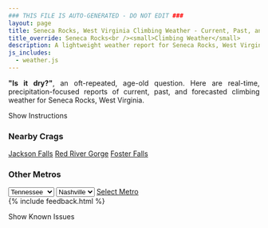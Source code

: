 ```yaml
---
### THIS FILE IS AUTO-GENERATED - DO NOT EDIT ###
layout: page
title: Seneca Rocks, West Virginia Climbing Weather - Current, Past, and Forecasted Report
title_override: Seneca Rocks<br /><small>Climbing Weather</small>
description: A lightweight weather report for Seneca Rocks, West Virginia. Optimized for slow internet connections.
js_includes:
  - weather.js
---
```


<section class="measure center lh-copy f5-ns f6 ph2 mv4" style="text-align: justify;">
<strong>"Is it dry?"</strong>, an oft-repeated, age-old question. Here are real-time,
precipitation-focused reports of current, past, and forecasted climbing weather for Seneca Rocks, West Virginia.
</section>

<p id="settings-toggle" class="mw5 b center tc hover-light-red black-70 pointer">Show Instructions</p>
<section id="settings" class="overflow-hidden" style="display:none;">
    <div class="mv2 ph2 center">
        <div class="fn f6 tc pv2">
            <p class="measure lh-copy center"><strong>Show/hide hourly forecasts</strong> by clicking the desired day.</p>
            <hr class="mw5 p0 mv2 o-60 b0 bt b--light-red light-red bg-light-red">
            <p class="measure lh-copy center"><strong>Current and Past conditions</strong> are measured by the nearest weather station. <strong>Forecast conditions</strong> are calculated and polled separately.</p>
            <hr class="mw5 p0 mv2 o-60 b0 bt b--light-red light-red bg-light-red">
            <p class="measure lh-copy center"><strong>Having issues?</strong> Try <a id="clear-cache" class="no-underline relative fancy-link light-red hover-light-red" href="#">clearing the local cache</a>.</p>
            <hr class="mw5 p0 mv2 o-60 b0 bt b--light-red light-red bg-light-red">
            <p class="measure lh-copy center">Weather data sourced from <a class="no-underline fancy-link relative light-red" target="_blank" href="https://www.weather.gov/documentation/services-web-api">weather.gov</a>.</p>
        </div>
    </div>
</section>
<section id="weather" data-crag="seneca-rocks-west-virginia" class="mv4-ns mv3 ph2 center"></section>
<section id="nearby" class="tc lh-copy">
  <h3>Nearby Crags</h3>
<a class="nowrap no-underline fancy-link relative light-red mh3" href="/crags/jackson-falls-illinois-weather.html">Jackson Falls</a>
<a class="nowrap no-underline fancy-link relative light-red mh3" href="/crags/red-river-gorge-kentucky-weather.html">Red River Gorge</a>
<a class="nowrap no-underline fancy-link relative light-red mh3" href="/crags/foster-falls-tennessee-weather.html">Foster Falls</a>
</section>
<section id="nearby" class="tc lh-copy">
  <h3>Other Metros</h3>
  <select class="ma1 bg-near-white pa2" id="stateSel">
    <option value="Texas">Texas</option>
    <option value="Washington">Washington</option>
    <option value="Colorado">Colorado</option>
    <option value="Tennessee" selected>Tennessee</option>
    <option value="Utah">Utah</option>
    <option value="California">California</option>
  </select>
  <select class="ma1 bg-near-white pa2" id="citySel">
    <option value="Nashville" selected>Nashville</option>
  </select>
  <a id="selectMetro" class="f6 link dim ph3 pv2 ma1 dib white bg-light-red" href="/crags/nashville-tennessee-weather.html">Select Metro</a>
  <script>
    var states = [];
    states["Texas"] = "Austin"
    states["Washington"] = "Seattle"
    states["Colorado"] = "Denver"
    states["Tennessee"] = "Nashville"
    states["Utah"] = "Salt Lake City"
    states["California"] = "San Francisco|Los Angeles"
  </script>
</section>
{% include feedback.html %}
<p id="issues-toggle" class="mw5 b center tc hover-light-red black-70 pointer">Show Known Issues</p>
<section id="issues" class="overflow-hidden tc f6">
</section>

<script>
  var weekly_LWX_14_57 = {"updated":"2022-09-05T08:30:32+00:00","units":"us","forecastGenerator":"BaselineForecastGenerator","generatedAt":"2022-09-05T08:40:47+00:00","updateTime":"2022-09-05T08:30:32+00:00","validTimes":"2022-09-05T02:00:00+00:00/P7DT23H","elevation":{"unitCode":"wmoUnit:m","value":631.8504},"periods":[{"number":1,"name":"Overnight","startTime":"2022-09-05T04:00:00-04:00","endTime":"2022-09-05T06:00:00-04:00","isDaytime":false,"temperature":64,"temperatureUnit":"F","temperatureTrend":null,"windSpeed":"5 mph","windDirection":"S","icon":"https://api.weather.gov/icons/land/night/rain_showers,70?size=medium","shortForecast":"Chance Rain Showers","detailedForecast":"A chance of rain showers and patchy fog. Cloudy, with a low around 64. South wind around 5 mph. Chance of precipitation is 70%. New rainfall amounts less than a tenth of an inch possible."},{"number":2,"name":"Labor Day","startTime":"2022-09-05T06:00:00-04:00","endTime":"2022-09-05T18:00:00-04:00","isDaytime":true,"temperature":74,"temperatureUnit":"F","temperatureTrend":null,"windSpeed":"2 to 6 mph","windDirection":"SW","icon":"https://api.weather.gov/icons/land/day/tsra,80/tsra,100?size=medium","shortForecast":"Patchy Fog","detailedForecast":"Rain showers and patchy fog before 11am, then patchy fog and showers and thunderstorms. Cloudy, with a high near 74. Southwest wind 2 to 6 mph. Chance of precipitation is 100%. New rainfall amounts between 1 and 2 inches possible."},{"number":3,"name":"Monday Night","startTime":"2022-09-05T18:00:00-04:00","endTime":"2022-09-06T06:00:00-04:00","isDaytime":false,"temperature":64,"temperatureUnit":"F","temperatureTrend":null,"windSpeed":"5 mph","windDirection":"S","icon":"https://api.weather.gov/icons/land/night/tsra,100?size=medium","shortForecast":"Showers And Thunderstorms","detailedForecast":"Showers and thunderstorms before 7pm, then patchy fog and showers and thunderstorms. Cloudy, with a low around 64. South wind around 5 mph. Chance of precipitation is 100%. New rainfall amounts between three quarters and one inch possible."},{"number":4,"name":"Tuesday","startTime":"2022-09-06T06:00:00-04:00","endTime":"2022-09-06T18:00:00-04:00","isDaytime":true,"temperature":76,"temperatureUnit":"F","temperatureTrend":null,"windSpeed":"1 to 5 mph","windDirection":"NW","icon":"https://api.weather.gov/icons/land/day/tsra,60/tsra,70?size=medium","shortForecast":"Showers And Thunderstorms Likely","detailedForecast":"Rain showers likely and patchy fog before 11am, then showers and thunderstorms likely. Mostly cloudy, with a high near 76. Northwest wind 1 to 5 mph. Chance of precipitation is 70%. New rainfall amounts between a quarter and half of an inch possible."},{"number":5,"name":"Tuesday Night","startTime":"2022-09-06T18:00:00-04:00","endTime":"2022-09-07T06:00:00-04:00","isDaytime":false,"temperature":62,"temperatureUnit":"F","temperatureTrend":null,"windSpeed":"3 mph","windDirection":"N","icon":"https://api.weather.gov/icons/land/night/tsra,70/tsra,30?size=medium","shortForecast":"Showers And Thunderstorms Likely","detailedForecast":"Showers and thunderstorms likely. Mostly cloudy, with a low around 62. North wind around 3 mph. Chance of precipitation is 70%."},{"number":6,"name":"Wednesday","startTime":"2022-09-07T06:00:00-04:00","endTime":"2022-09-07T18:00:00-04:00","isDaytime":true,"temperature":72,"temperatureUnit":"F","temperatureTrend":null,"windSpeed":"1 to 5 mph","windDirection":"NE","icon":"https://api.weather.gov/icons/land/day/rain_showers,40/tsra_sct,60?size=medium","shortForecast":"Showers And Thunderstorms Likely","detailedForecast":"A chance of rain showers before 2pm, then showers and thunderstorms likely. Mostly cloudy, with a high near 72. Chance of precipitation is 60%."},{"number":7,"name":"Wednesday Night","startTime":"2022-09-07T18:00:00-04:00","endTime":"2022-09-08T06:00:00-04:00","isDaytime":false,"temperature":60,"temperatureUnit":"F","temperatureTrend":null,"windSpeed":"3 mph","windDirection":"NE","icon":"https://api.weather.gov/icons/land/night/tsra_sct,60/tsra_sct,30?size=medium","shortForecast":"Showers And Thunderstorms Likely","detailedForecast":"Showers and thunderstorms likely before 2am. Mostly cloudy, with a low around 60. Chance of precipitation is 60%."},{"number":8,"name":"Thursday","startTime":"2022-09-08T06:00:00-04:00","endTime":"2022-09-08T18:00:00-04:00","isDaytime":true,"temperature":73,"temperatureUnit":"F","temperatureTrend":null,"windSpeed":"1 to 7 mph","windDirection":"E","icon":"https://api.weather.gov/icons/land/day/rain_showers,30?size=medium","shortForecast":"Chance Rain Showers","detailedForecast":"A chance of rain showers after 8am. Partly sunny, with a high near 73. Chance of precipitation is 30%."},{"number":9,"name":"Thursday Night","startTime":"2022-09-08T18:00:00-04:00","endTime":"2022-09-09T06:00:00-04:00","isDaytime":false,"temperature":57,"temperatureUnit":"F","temperatureTrend":null,"windSpeed":"6 mph","windDirection":"E","icon":"https://api.weather.gov/icons/land/night/rain_showers,30/sct?size=medium","shortForecast":"Chance Rain Showers then Partly Cloudy","detailedForecast":"A chance of rain showers before 8pm. Partly cloudy, with a low around 57. Chance of precipitation is 30%."},{"number":10,"name":"Friday","startTime":"2022-09-09T06:00:00-04:00","endTime":"2022-09-09T18:00:00-04:00","isDaytime":true,"temperature":76,"temperatureUnit":"F","temperatureTrend":null,"windSpeed":"3 to 7 mph","windDirection":"SE","icon":"https://api.weather.gov/icons/land/day/few?size=medium","shortForecast":"Sunny","detailedForecast":"Sunny, with a high near 76."},{"number":11,"name":"Friday Night","startTime":"2022-09-09T18:00:00-04:00","endTime":"2022-09-10T06:00:00-04:00","isDaytime":false,"temperature":56,"temperatureUnit":"F","temperatureTrend":null,"windSpeed":"7 mph","windDirection":"SE","icon":"https://api.weather.gov/icons/land/night/sct?size=medium","shortForecast":"Partly Cloudy","detailedForecast":"Partly cloudy, with a low around 56."},{"number":12,"name":"Saturday","startTime":"2022-09-10T06:00:00-04:00","endTime":"2022-09-10T18:00:00-04:00","isDaytime":true,"temperature":76,"temperatureUnit":"F","temperatureTrend":null,"windSpeed":"3 to 7 mph","windDirection":"SE","icon":"https://api.weather.gov/icons/land/day/rain_showers,30?size=medium","shortForecast":"Chance Rain Showers","detailedForecast":"A chance of rain showers after 8am. Mostly sunny, with a high near 76. Chance of precipitation is 30%."},{"number":13,"name":"Saturday Night","startTime":"2022-09-10T18:00:00-04:00","endTime":"2022-09-11T06:00:00-04:00","isDaytime":false,"temperature":60,"temperatureUnit":"F","temperatureTrend":null,"windSpeed":"7 mph","windDirection":"SE","icon":"https://api.weather.gov/icons/land/night/rain_showers,30?size=medium","shortForecast":"Chance Rain Showers","detailedForecast":"A chance of rain showers. Mostly cloudy, with a low around 60. Chance of precipitation is 30%."},{"number":14,"name":"Sunday","startTime":"2022-09-11T06:00:00-04:00","endTime":"2022-09-11T18:00:00-04:00","isDaytime":true,"temperature":75,"temperatureUnit":"F","temperatureTrend":null,"windSpeed":"6 mph","windDirection":"S","icon":"https://api.weather.gov/icons/land/day/rain_showers,50?size=medium","shortForecast":"Chance Rain Showers","detailedForecast":"A chance of rain showers. Partly sunny, with a high near 75. Chance of precipitation is 50%."}]}
  var hourly_LWX_14_57 = {"@context":["https://geojson.org/geojson-ld/geojson-context.jsonld",{"@version":"1.1","wx":"https://api.weather.gov/ontology#","geo":"http://www.opengis.net/ont/geosparql#","unit":"http://codes.wmo.int/common/unit/","@vocab":"https://api.weather.gov/ontology#"}],"type":"Feature","geometry":{"type":"Polygon","coordinates":[[[-79.3972496,38.8393141],[-79.40051389999999,38.8173131],[-79.37227449999999,38.8147678],[-79.36900429999999,38.8367685],[-79.3972496,38.8393141]]]},"properties":{"updated":"2022-09-05T08:30:32+00:00","units":"us","forecastGenerator":"HourlyForecastGenerator","generatedAt":"2022-09-05T08:40:48+00:00","updateTime":"2022-09-05T08:30:32+00:00","validTimes":"2022-09-05T02:00:00+00:00/P7DT23H","elevation":{"unitCode":"wmoUnit:m","value":631.8504},"periods":[{"number":1,"name":"","startTime":"2022-09-05T04:00:00-04:00","endTime":"2022-09-05T05:00:00-04:00","isDaytime":false,"temperature":64,"temperatureUnit":"F","temperatureTrend":null,"windSpeed":"5 mph","windDirection":"S","icon":"https://api.weather.gov/icons/land/night/rain_showers,70?size=small","shortForecast":"Chance Rain Showers","detailedForecast":""},{"number":2,"name":"","startTime":"2022-09-05T05:00:00-04:00","endTime":"2022-09-05T06:00:00-04:00","isDaytime":false,"temperature":64,"temperatureUnit":"F","temperatureTrend":null,"windSpeed":"5 mph","windDirection":"S","icon":"https://api.weather.gov/icons/land/night/rain_showers,60?size=small","shortForecast":"Chance Rain Showers","detailedForecast":""},{"number":3,"name":"","startTime":"2022-09-05T06:00:00-04:00","endTime":"2022-09-05T07:00:00-04:00","isDaytime":true,"temperature":64,"temperatureUnit":"F","temperatureTrend":null,"windSpeed":"5 mph","windDirection":"SW","icon":"https://api.weather.gov/icons/land/day/rain_showers,60?size=small","shortForecast":"Chance Rain Showers","detailedForecast":""},{"number":4,"name":"","startTime":"2022-09-05T07:00:00-04:00","endTime":"2022-09-05T08:00:00-04:00","isDaytime":true,"temperature":64,"temperatureUnit":"F","temperatureTrend":null,"windSpeed":"3 mph","windDirection":"SW","icon":"https://api.weather.gov/icons/land/day/rain_showers,60?size=small","shortForecast":"Chance Rain Showers","detailedForecast":""},{"number":5,"name":"","startTime":"2022-09-05T08:00:00-04:00","endTime":"2022-09-05T09:00:00-04:00","isDaytime":true,"temperature":65,"temperatureUnit":"F","temperatureTrend":null,"windSpeed":"3 mph","windDirection":"SW","icon":"https://api.weather.gov/icons/land/day/rain_showers,80?size=small","shortForecast":"Rain Showers","detailedForecast":""},{"number":6,"name":"","startTime":"2022-09-05T09:00:00-04:00","endTime":"2022-09-05T10:00:00-04:00","isDaytime":true,"temperature":67,"temperatureUnit":"F","temperatureTrend":null,"windSpeed":"2 mph","windDirection":"SW","icon":"https://api.weather.gov/icons/land/day/rain_showers,80?size=small","shortForecast":"Rain Showers","detailedForecast":""},{"number":7,"name":"","startTime":"2022-09-05T10:00:00-04:00","endTime":"2022-09-05T11:00:00-04:00","isDaytime":true,"temperature":69,"temperatureUnit":"F","temperatureTrend":null,"windSpeed":"2 mph","windDirection":"S","icon":"https://api.weather.gov/icons/land/day/rain_showers,80?size=small","shortForecast":"Rain Showers","detailedForecast":""},{"number":8,"name":"","startTime":"2022-09-05T11:00:00-04:00","endTime":"2022-09-05T12:00:00-04:00","isDaytime":true,"temperature":70,"temperatureUnit":"F","temperatureTrend":null,"windSpeed":"3 mph","windDirection":"S","icon":"https://api.weather.gov/icons/land/day/tsra,80?size=small","shortForecast":"Patchy Fog","detailedForecast":""},{"number":9,"name":"","startTime":"2022-09-05T12:00:00-04:00","endTime":"2022-09-05T13:00:00-04:00","isDaytime":true,"temperature":71,"temperatureUnit":"F","temperatureTrend":null,"windSpeed":"5 mph","windDirection":"S","icon":"https://api.weather.gov/icons/land/day/tsra,70?size=small","shortForecast":"Chance Showers And Thunderstorms","detailedForecast":""},{"number":10,"name":"","startTime":"2022-09-05T13:00:00-04:00","endTime":"2022-09-05T14:00:00-04:00","isDaytime":true,"temperature":73,"temperatureUnit":"F","temperatureTrend":null,"windSpeed":"5 mph","windDirection":"S","icon":"https://api.weather.gov/icons/land/day/tsra,70?size=small","shortForecast":"Chance Showers And Thunderstorms","detailedForecast":""},{"number":11,"name":"","startTime":"2022-09-05T14:00:00-04:00","endTime":"2022-09-05T15:00:00-04:00","isDaytime":true,"temperature":72,"temperatureUnit":"F","temperatureTrend":null,"windSpeed":"5 mph","windDirection":"SW","icon":"https://api.weather.gov/icons/land/day/tsra,90?size=small","shortForecast":"Showers And Thunderstorms","detailedForecast":""},{"number":12,"name":"","startTime":"2022-09-05T15:00:00-04:00","endTime":"2022-09-05T16:00:00-04:00","isDaytime":true,"temperature":71,"temperatureUnit":"F","temperatureTrend":null,"windSpeed":"6 mph","windDirection":"SW","icon":"https://api.weather.gov/icons/land/day/tsra,90?size=small","shortForecast":"Showers And Thunderstorms","detailedForecast":""},{"number":13,"name":"","startTime":"2022-09-05T16:00:00-04:00","endTime":"2022-09-05T17:00:00-04:00","isDaytime":true,"temperature":71,"temperatureUnit":"F","temperatureTrend":null,"windSpeed":"5 mph","windDirection":"W","icon":"https://api.weather.gov/icons/land/day/tsra,90?size=small","shortForecast":"Showers And Thunderstorms","detailedForecast":""},{"number":14,"name":"","startTime":"2022-09-05T17:00:00-04:00","endTime":"2022-09-05T18:00:00-04:00","isDaytime":true,"temperature":71,"temperatureUnit":"F","temperatureTrend":null,"windSpeed":"5 mph","windDirection":"W","icon":"https://api.weather.gov/icons/land/day/tsra,100?size=small","shortForecast":"Showers And Thunderstorms","detailedForecast":""},{"number":15,"name":"","startTime":"2022-09-05T18:00:00-04:00","endTime":"2022-09-05T19:00:00-04:00","isDaytime":false,"temperature":70,"temperatureUnit":"F","temperatureTrend":null,"windSpeed":"3 mph","windDirection":"W","icon":"https://api.weather.gov/icons/land/night/tsra?size=small","shortForecast":"Showers And Thunderstorms","detailedForecast":""},{"number":16,"name":"","startTime":"2022-09-05T19:00:00-04:00","endTime":"2022-09-05T20:00:00-04:00","isDaytime":false,"temperature":68,"temperatureUnit":"F","temperatureTrend":null,"windSpeed":"5 mph","windDirection":"W","icon":"https://api.weather.gov/icons/land/night/tsra?size=small","shortForecast":"Patchy Fog","detailedForecast":""},{"number":17,"name":"","startTime":"2022-09-05T20:00:00-04:00","endTime":"2022-09-05T21:00:00-04:00","isDaytime":false,"temperature":67,"temperatureUnit":"F","temperatureTrend":null,"windSpeed":"2 mph","windDirection":"S","icon":"https://api.weather.gov/icons/land/night/tsra?size=small","shortForecast":"Patchy Fog","detailedForecast":""},{"number":18,"name":"","startTime":"2022-09-05T21:00:00-04:00","endTime":"2022-09-05T22:00:00-04:00","isDaytime":false,"temperature":67,"temperatureUnit":"F","temperatureTrend":null,"windSpeed":"3 mph","windDirection":"SE","icon":"https://api.weather.gov/icons/land/night/tsra?size=small","shortForecast":"Patchy Fog","detailedForecast":""},{"number":19,"name":"","startTime":"2022-09-05T22:00:00-04:00","endTime":"2022-09-05T23:00:00-04:00","isDaytime":false,"temperature":66,"temperatureUnit":"F","temperatureTrend":null,"windSpeed":"2 mph","windDirection":"SE","icon":"https://api.weather.gov/icons/land/night/tsra?size=small","shortForecast":"Patchy Fog","detailedForecast":""},{"number":20,"name":"","startTime":"2022-09-05T23:00:00-04:00","endTime":"2022-09-06T00:00:00-04:00","isDaytime":false,"temperature":66,"temperatureUnit":"F","temperatureTrend":null,"windSpeed":"3 mph","windDirection":"S","icon":"https://api.weather.gov/icons/land/night/tsra?size=small","shortForecast":"Patchy Fog","detailedForecast":""},{"number":21,"name":"","startTime":"2022-09-06T00:00:00-04:00","endTime":"2022-09-06T01:00:00-04:00","isDaytime":false,"temperature":66,"temperatureUnit":"F","temperatureTrend":null,"windSpeed":"3 mph","windDirection":"S","icon":"https://api.weather.gov/icons/land/night/tsra?size=small","shortForecast":"Patchy Fog","detailedForecast":""},{"number":22,"name":"","startTime":"2022-09-06T01:00:00-04:00","endTime":"2022-09-06T02:00:00-04:00","isDaytime":false,"temperature":65,"temperatureUnit":"F","temperatureTrend":null,"windSpeed":"3 mph","windDirection":"S","icon":"https://api.weather.gov/icons/land/night/tsra?size=small","shortForecast":"Patchy Fog","detailedForecast":""},{"number":23,"name":"","startTime":"2022-09-06T02:00:00-04:00","endTime":"2022-09-06T03:00:00-04:00","isDaytime":false,"temperature":66,"temperatureUnit":"F","temperatureTrend":null,"windSpeed":"3 mph","windDirection":"S","icon":"https://api.weather.gov/icons/land/night/tsra?size=small","shortForecast":"Patchy Fog","detailedForecast":""},{"number":24,"name":"","startTime":"2022-09-06T03:00:00-04:00","endTime":"2022-09-06T04:00:00-04:00","isDaytime":false,"temperature":64,"temperatureUnit":"F","temperatureTrend":null,"windSpeed":"3 mph","windDirection":"S","icon":"https://api.weather.gov/icons/land/night/tsra?size=small","shortForecast":"Patchy Fog","detailedForecast":""},{"number":25,"name":"","startTime":"2022-09-06T04:00:00-04:00","endTime":"2022-09-06T05:00:00-04:00","isDaytime":false,"temperature":64,"temperatureUnit":"F","temperatureTrend":null,"windSpeed":"5 mph","windDirection":"SW","icon":"https://api.weather.gov/icons/land/night/tsra?size=small","shortForecast":"Patchy Fog","detailedForecast":""},{"number":26,"name":"","startTime":"2022-09-06T05:00:00-04:00","endTime":"2022-09-06T06:00:00-04:00","isDaytime":false,"temperature":64,"temperatureUnit":"F","temperatureTrend":null,"windSpeed":"5 mph","windDirection":"SW","icon":"https://api.weather.gov/icons/land/night/rain_showers?size=small","shortForecast":"Rain Showers Likely","detailedForecast":""},{"number":27,"name":"","startTime":"2022-09-06T06:00:00-04:00","endTime":"2022-09-06T07:00:00-04:00","isDaytime":true,"temperature":64,"temperatureUnit":"F","temperatureTrend":null,"windSpeed":"3 mph","windDirection":"W","icon":"https://api.weather.gov/icons/land/day/rain_showers?size=small","shortForecast":"Rain Showers Likely","detailedForecast":""},{"number":28,"name":"","startTime":"2022-09-06T07:00:00-04:00","endTime":"2022-09-06T08:00:00-04:00","isDaytime":true,"temperature":64,"temperatureUnit":"F","temperatureTrend":null,"windSpeed":"2 mph","windDirection":"W","icon":"https://api.weather.gov/icons/land/day/rain_showers?size=small","shortForecast":"Rain Showers Likely","detailedForecast":""},{"number":29,"name":"","startTime":"2022-09-06T08:00:00-04:00","endTime":"2022-09-06T09:00:00-04:00","isDaytime":true,"temperature":65,"temperatureUnit":"F","temperatureTrend":null,"windSpeed":"1 mph","windDirection":"NW","icon":"https://api.weather.gov/icons/land/day/rain_showers?size=small","shortForecast":"Chance Rain Showers","detailedForecast":""},{"number":30,"name":"","startTime":"2022-09-06T09:00:00-04:00","endTime":"2022-09-06T10:00:00-04:00","isDaytime":true,"temperature":67,"temperatureUnit":"F","temperatureTrend":null,"windSpeed":"2 mph","windDirection":"NW","icon":"https://api.weather.gov/icons/land/day/rain_showers?size=small","shortForecast":"Chance Rain Showers","detailedForecast":""},{"number":31,"name":"","startTime":"2022-09-06T10:00:00-04:00","endTime":"2022-09-06T11:00:00-04:00","isDaytime":true,"temperature":69,"temperatureUnit":"F","temperatureTrend":null,"windSpeed":"3 mph","windDirection":"NW","icon":"https://api.weather.gov/icons/land/day/rain_showers?size=small","shortForecast":"Chance Rain Showers","detailedForecast":""},{"number":32,"name":"","startTime":"2022-09-06T11:00:00-04:00","endTime":"2022-09-06T12:00:00-04:00","isDaytime":true,"temperature":70,"temperatureUnit":"F","temperatureTrend":null,"windSpeed":"5 mph","windDirection":"NW","icon":"https://api.weather.gov/icons/land/day/tsra_sct?size=small","shortForecast":"Chance Showers And Thunderstorms","detailedForecast":""},{"number":33,"name":"","startTime":"2022-09-06T12:00:00-04:00","endTime":"2022-09-06T13:00:00-04:00","isDaytime":true,"temperature":72,"temperatureUnit":"F","temperatureTrend":null,"windSpeed":"5 mph","windDirection":"NW","icon":"https://api.weather.gov/icons/land/day/tsra_sct?size=small","shortForecast":"Chance Showers And Thunderstorms","detailedForecast":""},{"number":34,"name":"","startTime":"2022-09-06T13:00:00-04:00","endTime":"2022-09-06T14:00:00-04:00","isDaytime":true,"temperature":74,"temperatureUnit":"F","temperatureTrend":null,"windSpeed":"5 mph","windDirection":"N","icon":"https://api.weather.gov/icons/land/day/tsra_sct?size=small","shortForecast":"Chance Showers And Thunderstorms","detailedForecast":""},{"number":35,"name":"","startTime":"2022-09-06T14:00:00-04:00","endTime":"2022-09-06T15:00:00-04:00","isDaytime":true,"temperature":74,"temperatureUnit":"F","temperatureTrend":null,"windSpeed":"5 mph","windDirection":"N","icon":"https://api.weather.gov/icons/land/day/tsra_sct?size=small","shortForecast":"Showers And Thunderstorms Likely","detailedForecast":""},{"number":36,"name":"","startTime":"2022-09-06T15:00:00-04:00","endTime":"2022-09-06T16:00:00-04:00","isDaytime":true,"temperature":75,"temperatureUnit":"F","temperatureTrend":null,"windSpeed":"5 mph","windDirection":"N","icon":"https://api.weather.gov/icons/land/day/tsra_sct?size=small","shortForecast":"Showers And Thunderstorms Likely","detailedForecast":""},{"number":37,"name":"","startTime":"2022-09-06T16:00:00-04:00","endTime":"2022-09-06T17:00:00-04:00","isDaytime":true,"temperature":75,"temperatureUnit":"F","temperatureTrend":null,"windSpeed":"5 mph","windDirection":"N","icon":"https://api.weather.gov/icons/land/day/tsra_sct?size=small","shortForecast":"Showers And Thunderstorms Likely","detailedForecast":""},{"number":38,"name":"","startTime":"2022-09-06T17:00:00-04:00","endTime":"2022-09-06T18:00:00-04:00","isDaytime":true,"temperature":75,"temperatureUnit":"F","temperatureTrend":null,"windSpeed":"5 mph","windDirection":"N","icon":"https://api.weather.gov/icons/land/day/tsra_sct?size=small","shortForecast":"Showers And Thunderstorms Likely","detailedForecast":""},{"number":39,"name":"","startTime":"2022-09-06T18:00:00-04:00","endTime":"2022-09-06T19:00:00-04:00","isDaytime":false,"temperature":74,"temperatureUnit":"F","temperatureTrend":null,"windSpeed":"3 mph","windDirection":"N","icon":"https://api.weather.gov/icons/land/night/tsra_sct?size=small","shortForecast":"Showers And Thunderstorms Likely","detailedForecast":""},{"number":40,"name":"","startTime":"2022-09-06T19:00:00-04:00","endTime":"2022-09-06T20:00:00-04:00","isDaytime":false,"temperature":72,"temperatureUnit":"F","temperatureTrend":null,"windSpeed":"3 mph","windDirection":"NW","icon":"https://api.weather.gov/icons/land/night/tsra_sct?size=small","shortForecast":"Showers And Thunderstorms Likely","detailedForecast":""},{"number":41,"name":"","startTime":"2022-09-06T20:00:00-04:00","endTime":"2022-09-06T21:00:00-04:00","isDaytime":false,"temperature":70,"temperatureUnit":"F","temperatureTrend":null,"windSpeed":"2 mph","windDirection":"NW","icon":"https://api.weather.gov/icons/land/night/rain_showers?size=small","shortForecast":"Chance Rain Showers","detailedForecast":""},{"number":42,"name":"","startTime":"2022-09-06T21:00:00-04:00","endTime":"2022-09-06T22:00:00-04:00","isDaytime":false,"temperature":69,"temperatureUnit":"F","temperatureTrend":null,"windSpeed":"2 mph","windDirection":"N","icon":"https://api.weather.gov/icons/land/night/rain_showers?size=small","shortForecast":"Chance Rain Showers","detailedForecast":""},{"number":43,"name":"","startTime":"2022-09-06T22:00:00-04:00","endTime":"2022-09-06T23:00:00-04:00","isDaytime":false,"temperature":67,"temperatureUnit":"F","temperatureTrend":null,"windSpeed":"1 mph","windDirection":"N","icon":"https://api.weather.gov/icons/land/night/rain_showers?size=small","shortForecast":"Chance Rain Showers","detailedForecast":""},{"number":44,"name":"","startTime":"2022-09-06T23:00:00-04:00","endTime":"2022-09-07T00:00:00-04:00","isDaytime":false,"temperature":66,"temperatureUnit":"F","temperatureTrend":null,"windSpeed":"1 mph","windDirection":"N","icon":"https://api.weather.gov/icons/land/night/rain_showers?size=small","shortForecast":"Chance Rain Showers","detailedForecast":""},{"number":45,"name":"","startTime":"2022-09-07T00:00:00-04:00","endTime":"2022-09-07T01:00:00-04:00","isDaytime":false,"temperature":65,"temperatureUnit":"F","temperatureTrend":null,"windSpeed":"1 mph","windDirection":"N","icon":"https://api.weather.gov/icons/land/night/rain_showers?size=small","shortForecast":"Chance Rain Showers","detailedForecast":""},{"number":46,"name":"","startTime":"2022-09-07T01:00:00-04:00","endTime":"2022-09-07T02:00:00-04:00","isDaytime":false,"temperature":64,"temperatureUnit":"F","temperatureTrend":null,"windSpeed":"1 mph","windDirection":"N","icon":"https://api.weather.gov/icons/land/night/rain_showers?size=small","shortForecast":"Chance Rain Showers","detailedForecast":""},{"number":47,"name":"","startTime":"2022-09-07T02:00:00-04:00","endTime":"2022-09-07T03:00:00-04:00","isDaytime":false,"temperature":64,"temperatureUnit":"F","temperatureTrend":null,"windSpeed":"1 mph","windDirection":"N","icon":"https://api.weather.gov/icons/land/night/rain_showers?size=small","shortForecast":"Chance Rain Showers","detailedForecast":""},{"number":48,"name":"","startTime":"2022-09-07T03:00:00-04:00","endTime":"2022-09-07T04:00:00-04:00","isDaytime":false,"temperature":63,"temperatureUnit":"F","temperatureTrend":null,"windSpeed":"1 mph","windDirection":"N","icon":"https://api.weather.gov/icons/land/night/rain_showers?size=small","shortForecast":"Chance Rain Showers","detailedForecast":""},{"number":49,"name":"","startTime":"2022-09-07T04:00:00-04:00","endTime":"2022-09-07T05:00:00-04:00","isDaytime":false,"temperature":62,"temperatureUnit":"F","temperatureTrend":null,"windSpeed":"1 mph","windDirection":"N","icon":"https://api.weather.gov/icons/land/night/rain_showers?size=small","shortForecast":"Chance Rain Showers","detailedForecast":""},{"number":50,"name":"","startTime":"2022-09-07T05:00:00-04:00","endTime":"2022-09-07T06:00:00-04:00","isDaytime":false,"temperature":62,"temperatureUnit":"F","temperatureTrend":null,"windSpeed":"1 mph","windDirection":"N","icon":"https://api.weather.gov/icons/land/night/rain_showers?size=small","shortForecast":"Chance Rain Showers","detailedForecast":""},{"number":51,"name":"","startTime":"2022-09-07T06:00:00-04:00","endTime":"2022-09-07T07:00:00-04:00","isDaytime":true,"temperature":63,"temperatureUnit":"F","temperatureTrend":null,"windSpeed":"1 mph","windDirection":"NE","icon":"https://api.weather.gov/icons/land/day/rain_showers?size=small","shortForecast":"Chance Rain Showers","detailedForecast":""},{"number":52,"name":"","startTime":"2022-09-07T07:00:00-04:00","endTime":"2022-09-07T08:00:00-04:00","isDaytime":true,"temperature":63,"temperatureUnit":"F","temperatureTrend":null,"windSpeed":"1 mph","windDirection":"NE","icon":"https://api.weather.gov/icons/land/day/rain_showers?size=small","shortForecast":"Chance Rain Showers","detailedForecast":""},{"number":53,"name":"","startTime":"2022-09-07T08:00:00-04:00","endTime":"2022-09-07T09:00:00-04:00","isDaytime":true,"temperature":64,"temperatureUnit":"F","temperatureTrend":null,"windSpeed":"1 mph","windDirection":"NE","icon":"https://api.weather.gov/icons/land/day/rain_showers?size=small","shortForecast":"Chance Rain Showers","detailedForecast":""},{"number":54,"name":"","startTime":"2022-09-07T09:00:00-04:00","endTime":"2022-09-07T10:00:00-04:00","isDaytime":true,"temperature":66,"temperatureUnit":"F","temperatureTrend":null,"windSpeed":"2 mph","windDirection":"NE","icon":"https://api.weather.gov/icons/land/day/rain_showers?size=small","shortForecast":"Chance Rain Showers","detailedForecast":""},{"number":55,"name":"","startTime":"2022-09-07T10:00:00-04:00","endTime":"2022-09-07T11:00:00-04:00","isDaytime":true,"temperature":68,"temperatureUnit":"F","temperatureTrend":null,"windSpeed":"2 mph","windDirection":"NE","icon":"https://api.weather.gov/icons/land/day/rain_showers?size=small","shortForecast":"Chance Rain Showers","detailedForecast":""},{"number":56,"name":"","startTime":"2022-09-07T11:00:00-04:00","endTime":"2022-09-07T12:00:00-04:00","isDaytime":true,"temperature":70,"temperatureUnit":"F","temperatureTrend":null,"windSpeed":"3 mph","windDirection":"NE","icon":"https://api.weather.gov/icons/land/day/rain_showers?size=small","shortForecast":"Chance Rain Showers","detailedForecast":""},{"number":57,"name":"","startTime":"2022-09-07T12:00:00-04:00","endTime":"2022-09-07T13:00:00-04:00","isDaytime":true,"temperature":71,"temperatureUnit":"F","temperatureTrend":null,"windSpeed":"3 mph","windDirection":"NE","icon":"https://api.weather.gov/icons/land/day/rain_showers?size=small","shortForecast":"Chance Rain Showers","detailedForecast":""},{"number":58,"name":"","startTime":"2022-09-07T13:00:00-04:00","endTime":"2022-09-07T14:00:00-04:00","isDaytime":true,"temperature":70,"temperatureUnit":"F","temperatureTrend":null,"windSpeed":"5 mph","windDirection":"NE","icon":"https://api.weather.gov/icons/land/day/rain_showers?size=small","shortForecast":"Chance Rain Showers","detailedForecast":""},{"number":59,"name":"","startTime":"2022-09-07T14:00:00-04:00","endTime":"2022-09-07T15:00:00-04:00","isDaytime":true,"temperature":70,"temperatureUnit":"F","temperatureTrend":null,"windSpeed":"5 mph","windDirection":"NE","icon":"https://api.weather.gov/icons/land/day/tsra?size=small","shortForecast":"Showers And Thunderstorms Likely","detailedForecast":""},{"number":60,"name":"","startTime":"2022-09-07T15:00:00-04:00","endTime":"2022-09-07T16:00:00-04:00","isDaytime":true,"temperature":71,"temperatureUnit":"F","temperatureTrend":null,"windSpeed":"5 mph","windDirection":"NE","icon":"https://api.weather.gov/icons/land/day/tsra_sct?size=small","shortForecast":"Showers And Thunderstorms Likely","detailedForecast":""},{"number":61,"name":"","startTime":"2022-09-07T16:00:00-04:00","endTime":"2022-09-07T17:00:00-04:00","isDaytime":true,"temperature":71,"temperatureUnit":"F","temperatureTrend":null,"windSpeed":"5 mph","windDirection":"NE","icon":"https://api.weather.gov/icons/land/day/tsra_sct?size=small","shortForecast":"Showers And Thunderstorms Likely","detailedForecast":""},{"number":62,"name":"","startTime":"2022-09-07T17:00:00-04:00","endTime":"2022-09-07T18:00:00-04:00","isDaytime":true,"temperature":71,"temperatureUnit":"F","temperatureTrend":null,"windSpeed":"5 mph","windDirection":"NE","icon":"https://api.weather.gov/icons/land/day/tsra_sct?size=small","shortForecast":"Showers And Thunderstorms Likely","detailedForecast":""},{"number":63,"name":"","startTime":"2022-09-07T18:00:00-04:00","endTime":"2022-09-07T19:00:00-04:00","isDaytime":false,"temperature":70,"temperatureUnit":"F","temperatureTrend":null,"windSpeed":"3 mph","windDirection":"NE","icon":"https://api.weather.gov/icons/land/night/tsra_sct?size=small","shortForecast":"Showers And Thunderstorms Likely","detailedForecast":""},{"number":64,"name":"","startTime":"2022-09-07T19:00:00-04:00","endTime":"2022-09-07T20:00:00-04:00","isDaytime":false,"temperature":69,"temperatureUnit":"F","temperatureTrend":null,"windSpeed":"3 mph","windDirection":"NE","icon":"https://api.weather.gov/icons/land/night/tsra?size=small","shortForecast":"Showers And Thunderstorms Likely","detailedForecast":""},{"number":65,"name":"","startTime":"2022-09-07T20:00:00-04:00","endTime":"2022-09-07T21:00:00-04:00","isDaytime":false,"temperature":67,"temperatureUnit":"F","temperatureTrend":null,"windSpeed":"2 mph","windDirection":"NE","icon":"https://api.weather.gov/icons/land/night/rain_showers?size=small","shortForecast":"Chance Rain Showers","detailedForecast":""},{"number":66,"name":"","startTime":"2022-09-07T21:00:00-04:00","endTime":"2022-09-07T22:00:00-04:00","isDaytime":false,"temperature":66,"temperatureUnit":"F","temperatureTrend":null,"windSpeed":"2 mph","windDirection":"NE","icon":"https://api.weather.gov/icons/land/night/rain_showers?size=small","shortForecast":"Chance Rain Showers","detailedForecast":""},{"number":67,"name":"","startTime":"2022-09-07T22:00:00-04:00","endTime":"2022-09-07T23:00:00-04:00","isDaytime":false,"temperature":64,"temperatureUnit":"F","temperatureTrend":null,"windSpeed":"2 mph","windDirection":"E","icon":"https://api.weather.gov/icons/land/night/rain_showers?size=small","shortForecast":"Chance Rain Showers","detailedForecast":""},{"number":68,"name":"","startTime":"2022-09-07T23:00:00-04:00","endTime":"2022-09-08T00:00:00-04:00","isDaytime":false,"temperature":63,"temperatureUnit":"F","temperatureTrend":null,"windSpeed":"2 mph","windDirection":"E","icon":"https://api.weather.gov/icons/land/night/rain_showers?size=small","shortForecast":"Chance Rain Showers","detailedForecast":""},{"number":69,"name":"","startTime":"2022-09-08T00:00:00-04:00","endTime":"2022-09-08T01:00:00-04:00","isDaytime":false,"temperature":62,"temperatureUnit":"F","temperatureTrend":null,"windSpeed":"2 mph","windDirection":"E","icon":"https://api.weather.gov/icons/land/night/rain_showers?size=small","shortForecast":"Chance Rain Showers","detailedForecast":""},{"number":70,"name":"","startTime":"2022-09-08T01:00:00-04:00","endTime":"2022-09-08T02:00:00-04:00","isDaytime":false,"temperature":62,"temperatureUnit":"F","temperatureTrend":null,"windSpeed":"1 mph","windDirection":"E","icon":"https://api.weather.gov/icons/land/night/rain_showers?size=small","shortForecast":"Chance Rain Showers","detailedForecast":""},{"number":71,"name":"","startTime":"2022-09-08T02:00:00-04:00","endTime":"2022-09-08T03:00:00-04:00","isDaytime":false,"temperature":62,"temperatureUnit":"F","temperatureTrend":null,"windSpeed":"1 mph","windDirection":"E","icon":"https://api.weather.gov/icons/land/night/bkn?size=small","shortForecast":"Mostly Cloudy","detailedForecast":""},{"number":72,"name":"","startTime":"2022-09-08T03:00:00-04:00","endTime":"2022-09-08T04:00:00-04:00","isDaytime":false,"temperature":61,"temperatureUnit":"F","temperatureTrend":null,"windSpeed":"1 mph","windDirection":"E","icon":"https://api.weather.gov/icons/land/night/bkn?size=small","shortForecast":"Mostly Cloudy","detailedForecast":""},{"number":73,"name":"","startTime":"2022-09-08T04:00:00-04:00","endTime":"2022-09-08T05:00:00-04:00","isDaytime":false,"temperature":60,"temperatureUnit":"F","temperatureTrend":null,"windSpeed":"1 mph","windDirection":"E","icon":"https://api.weather.gov/icons/land/night/bkn?size=small","shortForecast":"Mostly Cloudy","detailedForecast":""},{"number":74,"name":"","startTime":"2022-09-08T05:00:00-04:00","endTime":"2022-09-08T06:00:00-04:00","isDaytime":false,"temperature":60,"temperatureUnit":"F","temperatureTrend":null,"windSpeed":"2 mph","windDirection":"E","icon":"https://api.weather.gov/icons/land/night/bkn?size=small","shortForecast":"Mostly Cloudy","detailedForecast":""},{"number":75,"name":"","startTime":"2022-09-08T06:00:00-04:00","endTime":"2022-09-08T07:00:00-04:00","isDaytime":true,"temperature":60,"temperatureUnit":"F","temperatureTrend":null,"windSpeed":"3 mph","windDirection":"E","icon":"https://api.weather.gov/icons/land/day/bkn?size=small","shortForecast":"Mostly Cloudy","detailedForecast":""},{"number":76,"name":"","startTime":"2022-09-08T07:00:00-04:00","endTime":"2022-09-08T08:00:00-04:00","isDaytime":true,"temperature":61,"temperatureUnit":"F","temperatureTrend":null,"windSpeed":"5 mph","windDirection":"SE","icon":"https://api.weather.gov/icons/land/day/bkn?size=small","shortForecast":"Mostly Cloudy","detailedForecast":""},{"number":77,"name":"","startTime":"2022-09-08T08:00:00-04:00","endTime":"2022-09-08T09:00:00-04:00","isDaytime":true,"temperature":62,"temperatureUnit":"F","temperatureTrend":null,"windSpeed":"1 mph","windDirection":"NE","icon":"https://api.weather.gov/icons/land/day/rain_showers?size=small","shortForecast":"Chance Rain Showers","detailedForecast":""},{"number":78,"name":"","startTime":"2022-09-08T09:00:00-04:00","endTime":"2022-09-08T10:00:00-04:00","isDaytime":true,"temperature":64,"temperatureUnit":"F","temperatureTrend":null,"windSpeed":"2 mph","windDirection":"E","icon":"https://api.weather.gov/icons/land/day/rain_showers?size=small","shortForecast":"Chance Rain Showers","detailedForecast":""},{"number":79,"name":"","startTime":"2022-09-08T10:00:00-04:00","endTime":"2022-09-08T11:00:00-04:00","isDaytime":true,"temperature":67,"temperatureUnit":"F","temperatureTrend":null,"windSpeed":"5 mph","windDirection":"E","icon":"https://api.weather.gov/icons/land/day/rain_showers?size=small","shortForecast":"Chance Rain Showers","detailedForecast":""},{"number":80,"name":"","startTime":"2022-09-08T11:00:00-04:00","endTime":"2022-09-08T12:00:00-04:00","isDaytime":true,"temperature":69,"temperatureUnit":"F","temperatureTrend":null,"windSpeed":"6 mph","windDirection":"E","icon":"https://api.weather.gov/icons/land/day/rain_showers?size=small","shortForecast":"Chance Rain Showers","detailedForecast":""},{"number":81,"name":"","startTime":"2022-09-08T12:00:00-04:00","endTime":"2022-09-08T13:00:00-04:00","isDaytime":true,"temperature":71,"temperatureUnit":"F","temperatureTrend":null,"windSpeed":"7 mph","windDirection":"E","icon":"https://api.weather.gov/icons/land/day/rain_showers?size=small","shortForecast":"Chance Rain Showers","detailedForecast":""},{"number":82,"name":"","startTime":"2022-09-08T13:00:00-04:00","endTime":"2022-09-08T14:00:00-04:00","isDaytime":true,"temperature":72,"temperatureUnit":"F","temperatureTrend":null,"windSpeed":"7 mph","windDirection":"E","icon":"https://api.weather.gov/icons/land/day/rain_showers?size=small","shortForecast":"Chance Rain Showers","detailedForecast":""},{"number":83,"name":"","startTime":"2022-09-08T14:00:00-04:00","endTime":"2022-09-08T15:00:00-04:00","isDaytime":true,"temperature":72,"temperatureUnit":"F","temperatureTrend":null,"windSpeed":"7 mph","windDirection":"E","icon":"https://api.weather.gov/icons/land/day/rain_showers?size=small","shortForecast":"Chance Rain Showers","detailedForecast":""},{"number":84,"name":"","startTime":"2022-09-08T15:00:00-04:00","endTime":"2022-09-08T16:00:00-04:00","isDaytime":true,"temperature":73,"temperatureUnit":"F","temperatureTrend":null,"windSpeed":"7 mph","windDirection":"E","icon":"https://api.weather.gov/icons/land/day/rain_showers?size=small","shortForecast":"Chance Rain Showers","detailedForecast":""},{"number":85,"name":"","startTime":"2022-09-08T16:00:00-04:00","endTime":"2022-09-08T17:00:00-04:00","isDaytime":true,"temperature":73,"temperatureUnit":"F","temperatureTrend":null,"windSpeed":"6 mph","windDirection":"E","icon":"https://api.weather.gov/icons/land/day/rain_showers?size=small","shortForecast":"Chance Rain Showers","detailedForecast":""},{"number":86,"name":"","startTime":"2022-09-08T17:00:00-04:00","endTime":"2022-09-08T18:00:00-04:00","isDaytime":true,"temperature":73,"temperatureUnit":"F","temperatureTrend":null,"windSpeed":"6 mph","windDirection":"E","icon":"https://api.weather.gov/icons/land/day/rain_showers?size=small","shortForecast":"Chance Rain Showers","detailedForecast":""},{"number":87,"name":"","startTime":"2022-09-08T18:00:00-04:00","endTime":"2022-09-08T19:00:00-04:00","isDaytime":false,"temperature":71,"temperatureUnit":"F","temperatureTrend":null,"windSpeed":"6 mph","windDirection":"E","icon":"https://api.weather.gov/icons/land/night/rain_showers?size=small","shortForecast":"Chance Rain Showers","detailedForecast":""},{"number":88,"name":"","startTime":"2022-09-08T19:00:00-04:00","endTime":"2022-09-08T20:00:00-04:00","isDaytime":false,"temperature":70,"temperatureUnit":"F","temperatureTrend":null,"windSpeed":"6 mph","windDirection":"E","icon":"https://api.weather.gov/icons/land/night/rain_showers?size=small","shortForecast":"Chance Rain Showers","detailedForecast":""},{"number":89,"name":"","startTime":"2022-09-08T20:00:00-04:00","endTime":"2022-09-08T21:00:00-04:00","isDaytime":false,"temperature":67,"temperatureUnit":"F","temperatureTrend":null,"windSpeed":"6 mph","windDirection":"E","icon":"https://api.weather.gov/icons/land/night/sct?size=small","shortForecast":"Partly Cloudy","detailedForecast":""},{"number":90,"name":"","startTime":"2022-09-08T21:00:00-04:00","endTime":"2022-09-08T22:00:00-04:00","isDaytime":false,"temperature":65,"temperatureUnit":"F","temperatureTrend":null,"windSpeed":"5 mph","windDirection":"E","icon":"https://api.weather.gov/icons/land/night/sct?size=small","shortForecast":"Partly Cloudy","detailedForecast":""},{"number":91,"name":"","startTime":"2022-09-08T22:00:00-04:00","endTime":"2022-09-08T23:00:00-04:00","isDaytime":false,"temperature":62,"temperatureUnit":"F","temperatureTrend":null,"windSpeed":"5 mph","windDirection":"E","icon":"https://api.weather.gov/icons/land/night/sct?size=small","shortForecast":"Partly Cloudy","detailedForecast":""},{"number":92,"name":"","startTime":"2022-09-08T23:00:00-04:00","endTime":"2022-09-09T00:00:00-04:00","isDaytime":false,"temperature":60,"temperatureUnit":"F","temperatureTrend":null,"windSpeed":"3 mph","windDirection":"E","icon":"https://api.weather.gov/icons/land/night/sct?size=small","shortForecast":"Partly Cloudy","detailedForecast":""},{"number":93,"name":"","startTime":"2022-09-09T00:00:00-04:00","endTime":"2022-09-09T01:00:00-04:00","isDaytime":false,"temperature":59,"temperatureUnit":"F","temperatureTrend":null,"windSpeed":"3 mph","windDirection":"SE","icon":"https://api.weather.gov/icons/land/night/sct?size=small","shortForecast":"Partly Cloudy","detailedForecast":""},{"number":94,"name":"","startTime":"2022-09-09T01:00:00-04:00","endTime":"2022-09-09T02:00:00-04:00","isDaytime":false,"temperature":59,"temperatureUnit":"F","temperatureTrend":null,"windSpeed":"3 mph","windDirection":"SE","icon":"https://api.weather.gov/icons/land/night/sct?size=small","shortForecast":"Partly Cloudy","detailedForecast":""},{"number":95,"name":"","startTime":"2022-09-09T02:00:00-04:00","endTime":"2022-09-09T03:00:00-04:00","isDaytime":false,"temperature":59,"temperatureUnit":"F","temperatureTrend":null,"windSpeed":"3 mph","windDirection":"SE","icon":"https://api.weather.gov/icons/land/night/sct?size=small","shortForecast":"Partly Cloudy","detailedForecast":""},{"number":96,"name":"","startTime":"2022-09-09T03:00:00-04:00","endTime":"2022-09-09T04:00:00-04:00","isDaytime":false,"temperature":58,"temperatureUnit":"F","temperatureTrend":null,"windSpeed":"3 mph","windDirection":"SE","icon":"https://api.weather.gov/icons/land/night/sct?size=small","shortForecast":"Partly Cloudy","detailedForecast":""},{"number":97,"name":"","startTime":"2022-09-09T04:00:00-04:00","endTime":"2022-09-09T05:00:00-04:00","isDaytime":false,"temperature":57,"temperatureUnit":"F","temperatureTrend":null,"windSpeed":"3 mph","windDirection":"SE","icon":"https://api.weather.gov/icons/land/night/sct?size=small","shortForecast":"Partly Cloudy","detailedForecast":""},{"number":98,"name":"","startTime":"2022-09-09T05:00:00-04:00","endTime":"2022-09-09T06:00:00-04:00","isDaytime":false,"temperature":57,"temperatureUnit":"F","temperatureTrend":null,"windSpeed":"3 mph","windDirection":"SE","icon":"https://api.weather.gov/icons/land/night/sct?size=small","shortForecast":"Partly Cloudy","detailedForecast":""},{"number":99,"name":"","startTime":"2022-09-09T06:00:00-04:00","endTime":"2022-09-09T07:00:00-04:00","isDaytime":true,"temperature":57,"temperatureUnit":"F","temperatureTrend":null,"windSpeed":"3 mph","windDirection":"SE","icon":"https://api.weather.gov/icons/land/day/sct?size=small","shortForecast":"Mostly Sunny","detailedForecast":""},{"number":100,"name":"","startTime":"2022-09-09T07:00:00-04:00","endTime":"2022-09-09T08:00:00-04:00","isDaytime":true,"temperature":57,"temperatureUnit":"F","temperatureTrend":null,"windSpeed":"3 mph","windDirection":"SE","icon":"https://api.weather.gov/icons/land/day/sct?size=small","shortForecast":"Mostly Sunny","detailedForecast":""},{"number":101,"name":"","startTime":"2022-09-09T08:00:00-04:00","endTime":"2022-09-09T09:00:00-04:00","isDaytime":true,"temperature":59,"temperatureUnit":"F","temperatureTrend":null,"windSpeed":"3 mph","windDirection":"SE","icon":"https://api.weather.gov/icons/land/day/few?size=small","shortForecast":"Sunny","detailedForecast":""},{"number":102,"name":"","startTime":"2022-09-09T09:00:00-04:00","endTime":"2022-09-09T10:00:00-04:00","isDaytime":true,"temperature":62,"temperatureUnit":"F","temperatureTrend":null,"windSpeed":"5 mph","windDirection":"SE","icon":"https://api.weather.gov/icons/land/day/few?size=small","shortForecast":"Sunny","detailedForecast":""},{"number":103,"name":"","startTime":"2022-09-09T10:00:00-04:00","endTime":"2022-09-09T11:00:00-04:00","isDaytime":true,"temperature":66,"temperatureUnit":"F","temperatureTrend":null,"windSpeed":"5 mph","windDirection":"SE","icon":"https://api.weather.gov/icons/land/day/few?size=small","shortForecast":"Sunny","detailedForecast":""},{"number":104,"name":"","startTime":"2022-09-09T11:00:00-04:00","endTime":"2022-09-09T12:00:00-04:00","isDaytime":true,"temperature":70,"temperatureUnit":"F","temperatureTrend":null,"windSpeed":"6 mph","windDirection":"SE","icon":"https://api.weather.gov/icons/land/day/few?size=small","shortForecast":"Sunny","detailedForecast":""},{"number":105,"name":"","startTime":"2022-09-09T12:00:00-04:00","endTime":"2022-09-09T13:00:00-04:00","isDaytime":true,"temperature":72,"temperatureUnit":"F","temperatureTrend":null,"windSpeed":"7 mph","windDirection":"SE","icon":"https://api.weather.gov/icons/land/day/few?size=small","shortForecast":"Sunny","detailedForecast":""},{"number":106,"name":"","startTime":"2022-09-09T13:00:00-04:00","endTime":"2022-09-09T14:00:00-04:00","isDaytime":true,"temperature":74,"temperatureUnit":"F","temperatureTrend":null,"windSpeed":"7 mph","windDirection":"SE","icon":"https://api.weather.gov/icons/land/day/sct?size=small","shortForecast":"Mostly Sunny","detailedForecast":""},{"number":107,"name":"","startTime":"2022-09-09T14:00:00-04:00","endTime":"2022-09-09T15:00:00-04:00","isDaytime":true,"temperature":75,"temperatureUnit":"F","temperatureTrend":null,"windSpeed":"7 mph","windDirection":"SE","icon":"https://api.weather.gov/icons/land/day/sct?size=small","shortForecast":"Mostly Sunny","detailedForecast":""},{"number":108,"name":"","startTime":"2022-09-09T15:00:00-04:00","endTime":"2022-09-09T16:00:00-04:00","isDaytime":true,"temperature":76,"temperatureUnit":"F","temperatureTrend":null,"windSpeed":"7 mph","windDirection":"SE","icon":"https://api.weather.gov/icons/land/day/few?size=small","shortForecast":"Sunny","detailedForecast":""},{"number":109,"name":"","startTime":"2022-09-09T16:00:00-04:00","endTime":"2022-09-09T17:00:00-04:00","isDaytime":true,"temperature":76,"temperatureUnit":"F","temperatureTrend":null,"windSpeed":"7 mph","windDirection":"E","icon":"https://api.weather.gov/icons/land/day/few?size=small","shortForecast":"Sunny","detailedForecast":""},{"number":110,"name":"","startTime":"2022-09-09T17:00:00-04:00","endTime":"2022-09-09T18:00:00-04:00","isDaytime":true,"temperature":76,"temperatureUnit":"F","temperatureTrend":null,"windSpeed":"7 mph","windDirection":"E","icon":"https://api.weather.gov/icons/land/day/few?size=small","shortForecast":"Sunny","detailedForecast":""},{"number":111,"name":"","startTime":"2022-09-09T18:00:00-04:00","endTime":"2022-09-09T19:00:00-04:00","isDaytime":false,"temperature":74,"temperatureUnit":"F","temperatureTrend":null,"windSpeed":"7 mph","windDirection":"E","icon":"https://api.weather.gov/icons/land/night/few?size=small","shortForecast":"Mostly Clear","detailedForecast":""},{"number":112,"name":"","startTime":"2022-09-09T19:00:00-04:00","endTime":"2022-09-09T20:00:00-04:00","isDaytime":false,"temperature":71,"temperatureUnit":"F","temperatureTrend":null,"windSpeed":"6 mph","windDirection":"E","icon":"https://api.weather.gov/icons/land/night/sct?size=small","shortForecast":"Partly Cloudy","detailedForecast":""},{"number":113,"name":"","startTime":"2022-09-09T20:00:00-04:00","endTime":"2022-09-09T21:00:00-04:00","isDaytime":false,"temperature":68,"temperatureUnit":"F","temperatureTrend":null,"windSpeed":"6 mph","windDirection":"SE","icon":"https://api.weather.gov/icons/land/night/sct?size=small","shortForecast":"Partly Cloudy","detailedForecast":""},{"number":114,"name":"","startTime":"2022-09-09T21:00:00-04:00","endTime":"2022-09-09T22:00:00-04:00","isDaytime":false,"temperature":65,"temperatureUnit":"F","temperatureTrend":null,"windSpeed":"6 mph","windDirection":"SE","icon":"https://api.weather.gov/icons/land/night/sct?size=small","shortForecast":"Partly Cloudy","detailedForecast":""},{"number":115,"name":"","startTime":"2022-09-09T22:00:00-04:00","endTime":"2022-09-09T23:00:00-04:00","isDaytime":false,"temperature":63,"temperatureUnit":"F","temperatureTrend":null,"windSpeed":"6 mph","windDirection":"SE","icon":"https://api.weather.gov/icons/land/night/sct?size=small","shortForecast":"Partly Cloudy","detailedForecast":""},{"number":116,"name":"","startTime":"2022-09-09T23:00:00-04:00","endTime":"2022-09-10T00:00:00-04:00","isDaytime":false,"temperature":61,"temperatureUnit":"F","temperatureTrend":null,"windSpeed":"6 mph","windDirection":"SE","icon":"https://api.weather.gov/icons/land/night/sct?size=small","shortForecast":"Partly Cloudy","detailedForecast":""},{"number":117,"name":"","startTime":"2022-09-10T00:00:00-04:00","endTime":"2022-09-10T01:00:00-04:00","isDaytime":false,"temperature":60,"temperatureUnit":"F","temperatureTrend":null,"windSpeed":"6 mph","windDirection":"SE","icon":"https://api.weather.gov/icons/land/night/sct?size=small","shortForecast":"Partly Cloudy","detailedForecast":""},{"number":118,"name":"","startTime":"2022-09-10T01:00:00-04:00","endTime":"2022-09-10T02:00:00-04:00","isDaytime":false,"temperature":59,"temperatureUnit":"F","temperatureTrend":null,"windSpeed":"5 mph","windDirection":"SE","icon":"https://api.weather.gov/icons/land/night/sct?size=small","shortForecast":"Partly Cloudy","detailedForecast":""},{"number":119,"name":"","startTime":"2022-09-10T02:00:00-04:00","endTime":"2022-09-10T03:00:00-04:00","isDaytime":false,"temperature":58,"temperatureUnit":"F","temperatureTrend":null,"windSpeed":"5 mph","windDirection":"SE","icon":"https://api.weather.gov/icons/land/night/sct?size=small","shortForecast":"Partly Cloudy","detailedForecast":""},{"number":120,"name":"","startTime":"2022-09-10T03:00:00-04:00","endTime":"2022-09-10T04:00:00-04:00","isDaytime":false,"temperature":58,"temperatureUnit":"F","temperatureTrend":null,"windSpeed":"5 mph","windDirection":"SE","icon":"https://api.weather.gov/icons/land/night/sct?size=small","shortForecast":"Partly Cloudy","detailedForecast":""},{"number":121,"name":"","startTime":"2022-09-10T04:00:00-04:00","endTime":"2022-09-10T05:00:00-04:00","isDaytime":false,"temperature":57,"temperatureUnit":"F","temperatureTrend":null,"windSpeed":"5 mph","windDirection":"SE","icon":"https://api.weather.gov/icons/land/night/sct?size=small","shortForecast":"Partly Cloudy","detailedForecast":""},{"number":122,"name":"","startTime":"2022-09-10T05:00:00-04:00","endTime":"2022-09-10T06:00:00-04:00","isDaytime":false,"temperature":57,"temperatureUnit":"F","temperatureTrend":null,"windSpeed":"5 mph","windDirection":"SE","icon":"https://api.weather.gov/icons/land/night/sct?size=small","shortForecast":"Partly Cloudy","detailedForecast":""},{"number":123,"name":"","startTime":"2022-09-10T06:00:00-04:00","endTime":"2022-09-10T07:00:00-04:00","isDaytime":true,"temperature":57,"temperatureUnit":"F","temperatureTrend":null,"windSpeed":"5 mph","windDirection":"SE","icon":"https://api.weather.gov/icons/land/day/sct?size=small","shortForecast":"Mostly Sunny","detailedForecast":""},{"number":124,"name":"","startTime":"2022-09-10T07:00:00-04:00","endTime":"2022-09-10T08:00:00-04:00","isDaytime":true,"temperature":58,"temperatureUnit":"F","temperatureTrend":null,"windSpeed":"3 mph","windDirection":"SE","icon":"https://api.weather.gov/icons/land/day/sct?size=small","shortForecast":"Mostly Sunny","detailedForecast":""},{"number":125,"name":"","startTime":"2022-09-10T08:00:00-04:00","endTime":"2022-09-10T09:00:00-04:00","isDaytime":true,"temperature":59,"temperatureUnit":"F","temperatureTrend":null,"windSpeed":"3 mph","windDirection":"SE","icon":"https://api.weather.gov/icons/land/day/rain_showers?size=small","shortForecast":"Chance Rain Showers","detailedForecast":""},{"number":126,"name":"","startTime":"2022-09-10T09:00:00-04:00","endTime":"2022-09-10T10:00:00-04:00","isDaytime":true,"temperature":63,"temperatureUnit":"F","temperatureTrend":null,"windSpeed":"3 mph","windDirection":"SE","icon":"https://api.weather.gov/icons/land/day/rain_showers?size=small","shortForecast":"Chance Rain Showers","detailedForecast":""},{"number":127,"name":"","startTime":"2022-09-10T10:00:00-04:00","endTime":"2022-09-10T11:00:00-04:00","isDaytime":true,"temperature":66,"temperatureUnit":"F","temperatureTrend":null,"windSpeed":"5 mph","windDirection":"SE","icon":"https://api.weather.gov/icons/land/day/rain_showers?size=small","shortForecast":"Chance Rain Showers","detailedForecast":""},{"number":128,"name":"","startTime":"2022-09-10T11:00:00-04:00","endTime":"2022-09-10T12:00:00-04:00","isDaytime":true,"temperature":70,"temperatureUnit":"F","temperatureTrend":null,"windSpeed":"6 mph","windDirection":"SE","icon":"https://api.weather.gov/icons/land/day/rain_showers?size=small","shortForecast":"Chance Rain Showers","detailedForecast":""},{"number":129,"name":"","startTime":"2022-09-10T12:00:00-04:00","endTime":"2022-09-10T13:00:00-04:00","isDaytime":true,"temperature":72,"temperatureUnit":"F","temperatureTrend":null,"windSpeed":"7 mph","windDirection":"SE","icon":"https://api.weather.gov/icons/land/day/rain_showers?size=small","shortForecast":"Chance Rain Showers","detailedForecast":""},{"number":130,"name":"","startTime":"2022-09-10T13:00:00-04:00","endTime":"2022-09-10T14:00:00-04:00","isDaytime":true,"temperature":74,"temperatureUnit":"F","temperatureTrend":null,"windSpeed":"7 mph","windDirection":"SE","icon":"https://api.weather.gov/icons/land/day/rain_showers?size=small","shortForecast":"Chance Rain Showers","detailedForecast":""},{"number":131,"name":"","startTime":"2022-09-10T14:00:00-04:00","endTime":"2022-09-10T15:00:00-04:00","isDaytime":true,"temperature":74,"temperatureUnit":"F","temperatureTrend":null,"windSpeed":"7 mph","windDirection":"SE","icon":"https://api.weather.gov/icons/land/day/rain_showers?size=small","shortForecast":"Chance Rain Showers","detailedForecast":""},{"number":132,"name":"","startTime":"2022-09-10T15:00:00-04:00","endTime":"2022-09-10T16:00:00-04:00","isDaytime":true,"temperature":75,"temperatureUnit":"F","temperatureTrend":null,"windSpeed":"7 mph","windDirection":"SE","icon":"https://api.weather.gov/icons/land/day/rain_showers?size=small","shortForecast":"Chance Rain Showers","detailedForecast":""},{"number":133,"name":"","startTime":"2022-09-10T16:00:00-04:00","endTime":"2022-09-10T17:00:00-04:00","isDaytime":true,"temperature":76,"temperatureUnit":"F","temperatureTrend":null,"windSpeed":"7 mph","windDirection":"SE","icon":"https://api.weather.gov/icons/land/day/rain_showers?size=small","shortForecast":"Chance Rain Showers","detailedForecast":""},{"number":134,"name":"","startTime":"2022-09-10T17:00:00-04:00","endTime":"2022-09-10T18:00:00-04:00","isDaytime":true,"temperature":75,"temperatureUnit":"F","temperatureTrend":null,"windSpeed":"7 mph","windDirection":"SE","icon":"https://api.weather.gov/icons/land/day/rain_showers?size=small","shortForecast":"Chance Rain Showers","detailedForecast":""},{"number":135,"name":"","startTime":"2022-09-10T18:00:00-04:00","endTime":"2022-09-10T19:00:00-04:00","isDaytime":false,"temperature":74,"temperatureUnit":"F","temperatureTrend":null,"windSpeed":"7 mph","windDirection":"SE","icon":"https://api.weather.gov/icons/land/night/rain_showers?size=small","shortForecast":"Chance Rain Showers","detailedForecast":""},{"number":136,"name":"","startTime":"2022-09-10T19:00:00-04:00","endTime":"2022-09-10T20:00:00-04:00","isDaytime":false,"temperature":72,"temperatureUnit":"F","temperatureTrend":null,"windSpeed":"6 mph","windDirection":"SE","icon":"https://api.weather.gov/icons/land/night/rain_showers?size=small","shortForecast":"Chance Rain Showers","detailedForecast":""},{"number":137,"name":"","startTime":"2022-09-10T20:00:00-04:00","endTime":"2022-09-10T21:00:00-04:00","isDaytime":false,"temperature":69,"temperatureUnit":"F","temperatureTrend":null,"windSpeed":"6 mph","windDirection":"SE","icon":"https://api.weather.gov/icons/land/night/rain_showers?size=small","shortForecast":"Chance Rain Showers","detailedForecast":""},{"number":138,"name":"","startTime":"2022-09-10T21:00:00-04:00","endTime":"2022-09-10T22:00:00-04:00","isDaytime":false,"temperature":67,"temperatureUnit":"F","temperatureTrend":null,"windSpeed":"6 mph","windDirection":"SE","icon":"https://api.weather.gov/icons/land/night/rain_showers?size=small","shortForecast":"Chance Rain Showers","detailedForecast":""},{"number":139,"name":"","startTime":"2022-09-10T22:00:00-04:00","endTime":"2022-09-10T23:00:00-04:00","isDaytime":false,"temperature":65,"temperatureUnit":"F","temperatureTrend":null,"windSpeed":"6 mph","windDirection":"SE","icon":"https://api.weather.gov/icons/land/night/rain_showers?size=small","shortForecast":"Chance Rain Showers","detailedForecast":""},{"number":140,"name":"","startTime":"2022-09-10T23:00:00-04:00","endTime":"2022-09-11T00:00:00-04:00","isDaytime":false,"temperature":63,"temperatureUnit":"F","temperatureTrend":null,"windSpeed":"6 mph","windDirection":"SE","icon":"https://api.weather.gov/icons/land/night/rain_showers?size=small","shortForecast":"Chance Rain Showers","detailedForecast":""},{"number":141,"name":"","startTime":"2022-09-11T00:00:00-04:00","endTime":"2022-09-11T01:00:00-04:00","isDaytime":false,"temperature":62,"temperatureUnit":"F","temperatureTrend":null,"windSpeed":"6 mph","windDirection":"S","icon":"https://api.weather.gov/icons/land/night/rain_showers?size=small","shortForecast":"Chance Rain Showers","detailedForecast":""},{"number":142,"name":"","startTime":"2022-09-11T01:00:00-04:00","endTime":"2022-09-11T02:00:00-04:00","isDaytime":false,"temperature":62,"temperatureUnit":"F","temperatureTrend":null,"windSpeed":"6 mph","windDirection":"S","icon":"https://api.weather.gov/icons/land/night/rain_showers?size=small","shortForecast":"Chance Rain Showers","detailedForecast":""},{"number":143,"name":"","startTime":"2022-09-11T02:00:00-04:00","endTime":"2022-09-11T03:00:00-04:00","isDaytime":false,"temperature":62,"temperatureUnit":"F","temperatureTrend":null,"windSpeed":"6 mph","windDirection":"S","icon":"https://api.weather.gov/icons/land/night/rain_showers?size=small","shortForecast":"Chance Rain Showers","detailedForecast":""},{"number":144,"name":"","startTime":"2022-09-11T03:00:00-04:00","endTime":"2022-09-11T04:00:00-04:00","isDaytime":false,"temperature":61,"temperatureUnit":"F","temperatureTrend":null,"windSpeed":"6 mph","windDirection":"S","icon":"https://api.weather.gov/icons/land/night/rain_showers?size=small","shortForecast":"Chance Rain Showers","detailedForecast":""},{"number":145,"name":"","startTime":"2022-09-11T04:00:00-04:00","endTime":"2022-09-11T05:00:00-04:00","isDaytime":false,"temperature":60,"temperatureUnit":"F","temperatureTrend":null,"windSpeed":"6 mph","windDirection":"S","icon":"https://api.weather.gov/icons/land/night/rain_showers?size=small","shortForecast":"Chance Rain Showers","detailedForecast":""},{"number":146,"name":"","startTime":"2022-09-11T05:00:00-04:00","endTime":"2022-09-11T06:00:00-04:00","isDaytime":false,"temperature":60,"temperatureUnit":"F","temperatureTrend":null,"windSpeed":"6 mph","windDirection":"S","icon":"https://api.weather.gov/icons/land/night/rain_showers?size=small","shortForecast":"Chance Rain Showers","detailedForecast":""},{"number":147,"name":"","startTime":"2022-09-11T06:00:00-04:00","endTime":"2022-09-11T07:00:00-04:00","isDaytime":true,"temperature":60,"temperatureUnit":"F","temperatureTrend":null,"windSpeed":"6 mph","windDirection":"S","icon":"https://api.weather.gov/icons/land/day/rain_showers?size=small","shortForecast":"Chance Rain Showers","detailedForecast":""},{"number":148,"name":"","startTime":"2022-09-11T07:00:00-04:00","endTime":"2022-09-11T08:00:00-04:00","isDaytime":true,"temperature":61,"temperatureUnit":"F","temperatureTrend":null,"windSpeed":"5 mph","windDirection":"S","icon":"https://api.weather.gov/icons/land/day/rain_showers?size=small","shortForecast":"Chance Rain Showers","detailedForecast":""},{"number":149,"name":"","startTime":"2022-09-11T08:00:00-04:00","endTime":"2022-09-11T09:00:00-04:00","isDaytime":true,"temperature":62,"temperatureUnit":"F","temperatureTrend":null,"windSpeed":"5 mph","windDirection":"S","icon":"https://api.weather.gov/icons/land/day/rain_showers?size=small","shortForecast":"Chance Rain Showers","detailedForecast":""},{"number":150,"name":"","startTime":"2022-09-11T09:00:00-04:00","endTime":"2022-09-11T10:00:00-04:00","isDaytime":true,"temperature":65,"temperatureUnit":"F","temperatureTrend":null,"windSpeed":"5 mph","windDirection":"S","icon":"https://api.weather.gov/icons/land/day/rain_showers?size=small","shortForecast":"Chance Rain Showers","detailedForecast":""},{"number":151,"name":"","startTime":"2022-09-11T10:00:00-04:00","endTime":"2022-09-11T11:00:00-04:00","isDaytime":true,"temperature":69,"temperatureUnit":"F","temperatureTrend":null,"windSpeed":"6 mph","windDirection":"S","icon":"https://api.weather.gov/icons/land/day/rain_showers?size=small","shortForecast":"Chance Rain Showers","detailedForecast":""},{"number":152,"name":"","startTime":"2022-09-11T11:00:00-04:00","endTime":"2022-09-11T12:00:00-04:00","isDaytime":true,"temperature":72,"temperatureUnit":"F","temperatureTrend":null,"windSpeed":"6 mph","windDirection":"S","icon":"https://api.weather.gov/icons/land/day/rain_showers?size=small","shortForecast":"Chance Rain Showers","detailedForecast":""},{"number":153,"name":"","startTime":"2022-09-11T12:00:00-04:00","endTime":"2022-09-11T13:00:00-04:00","isDaytime":true,"temperature":73,"temperatureUnit":"F","temperatureTrend":null,"windSpeed":"6 mph","windDirection":"S","icon":"https://api.weather.gov/icons/land/day/rain_showers?size=small","shortForecast":"Chance Rain Showers","detailedForecast":""},{"number":154,"name":"","startTime":"2022-09-11T13:00:00-04:00","endTime":"2022-09-11T14:00:00-04:00","isDaytime":true,"temperature":74,"temperatureUnit":"F","temperatureTrend":null,"windSpeed":"6 mph","windDirection":"S","icon":"https://api.weather.gov/icons/land/day/rain_showers?size=small","shortForecast":"Chance Rain Showers","detailedForecast":""},{"number":155,"name":"","startTime":"2022-09-11T14:00:00-04:00","endTime":"2022-09-11T15:00:00-04:00","isDaytime":true,"temperature":74,"temperatureUnit":"F","temperatureTrend":null,"windSpeed":"6 mph","windDirection":"S","icon":"https://api.weather.gov/icons/land/day/rain_showers?size=small","shortForecast":"Chance Rain Showers","detailedForecast":""},{"number":156,"name":"","startTime":"2022-09-11T15:00:00-04:00","endTime":"2022-09-11T16:00:00-04:00","isDaytime":true,"temperature":74,"temperatureUnit":"F","temperatureTrend":null,"windSpeed":"6 mph","windDirection":"S","icon":"https://api.weather.gov/icons/land/day/rain_showers?size=small","shortForecast":"Chance Rain Showers","detailedForecast":""}]}}
  var crags_config = [
  {
    "name": "Seneca Rocks",
    "note": "White Tuscarora quartzite, which feels much like sandstone.",
    "mountainProject": "https://www.mountainproject.com/area/105861910/seneca-rocks",
    "station": "KW99",
    "office": "LWX/14,57",
    "coordinates": [
      -79.373,
      38.835
    ]
  }
]</script>
